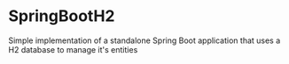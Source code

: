# SpringBootH2
Simple implementation of a standalone Spring Boot application that uses a H2 database to manage it's entities
